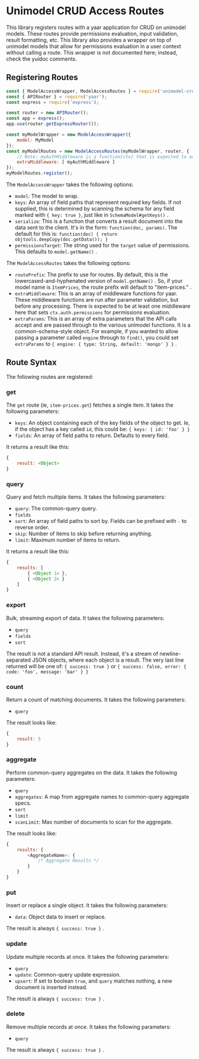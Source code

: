 # Unimodel CRUD Access Routes

This library registers routes with a yaar application for CRUD on unimodel models.
These routes provide permissions evaluation, input validation, result formatting, etc.
This library also provides a wrapper on top of unimodel models that allow for permissions evaluation
in a user context without calling a route.  This wrapper is not documented here; instead, check the
yuidoc comments.

## Registering Routes

```js
const { ModelAccessWrapper, ModelAccessRoutes } = require('unimodel-crud-routes');
const { APIRouter } = require('yaar');
const express = require('express');

const router = new APIRouter();
const app = express();
app.use(router.getExpressRouter());

const myModelWrapper = new ModelAccessWrapper({
	model: MyModel
});
const myModelRoutes = new ModelAccessRoutes(myModelWrapper, router, {
	// Note: myAuthMiddleware is a function(ctx) that is expected to add `ctx.auth.permissions`
	extraMiddleware: [ myAuthMiddleware ]
});
myModelRoutes.register();
```

The `ModelAccessWrapper` takes the following options:

- `model`: The model to wrap.
- `keys`: An array of field paths that represent required key fields.  If not supplied, this is
  determined by scanning the schema for any field marked with `{ key: true }`, just like
  in `SchemaModel#getKeys()` .
- `serialize`: This is a function that converts a result document into the data sent to the client.
  It's in the form: `function(doc, params)`.
  The default for this is: `function(doc) { return objtools.deepCopy(doc.getData()); }`
- `permissionsTarget`: The string used for the `target` value of permissions.  This defaults to
  `model.getName()` .

The `ModelAccessRoutes` takes the following options:

- `routePrefix`: The prefix to use for routes.  By default, this is the lowercased-and-hyphenated
  version of `model.getName()` .  So, if your model name is `ItemPrices`, the route prefix will
  default to "item-prices." .
- `extraMiddleware`: This is an array of middleware functions for yaar.  These middleware
  functions are run after parameter validation, but before any processing.  There is expected to be
  at least one middleware here that sets `ctx.auth.permissions` for permissions evaluation.
- `extraParams`: This is an array of extra parameters that the API calls accept and are passed through
  to the various unimodel functions.  It is a common-schema-style object.  For example, if you wanted
  to allow passing a parameter called `engine` through to `find()`, you could set `extraParams` to
  `{ engine: { type: String, default: 'mongo' } }` .

## Route Syntax

The following routes are registered:

### get

The `get` route (ie, `item-prices.get`) fetches a single item.  It takes the following parameters:

- `keys`: An object containing each of the key fields of the object to get.  Ie, if the object
  has a key called `id`, this could be: `{ keys: { id: 'foo' } }`
- `fields`: An array of field paths to return.  Defaults to every field.

It returns a result like this:

```js
{
	result: <Object>
}
```

### query

Query and fetch multiple items.  It takes the following parameters:

- `query`: The common-query query.
- `fields`
- `sort`: An array of field paths to sort by.  Fields can be prefixed with `-` to reverse order.
- `skip`: Number of items to skip before returning anything.
- `limit`: Maximum number of items to return.

It returns a result like this:

```js
{
	results: [
		{ <Object 1> },
		{ <Object 2> }
	]
}
```

### export

Bulk, streaming export of data.  It takes the following parameters:

- `query`
- `fields`
- `sort`

The result is not a standard API result.  Instead, it's a stream of newline-separated JSON objects,
where each object is a result.  The very last line returned will be one of:
`{ success: true }` or
`{ success: false, error: { code: 'foo', message: 'bar' } }`

### count

Return a count of matching documents.  It takes the following parameters:

- `query`

The result looks like:

```js
{
	result: 5
}
```

### aggregate

Perform common-query aggregates on the data.  It takes the following parameters:

- `query`
- `aggregates`: A map from aggregate names to common-query aggregate specs.
- `sort`
- `limit`
- `scanLimit`: Max number of documents to scan for the aggregate.

The result looks like:

```js
{
	results: {
		<AggregateName>: {
			/* Aggregate Results */
		}
	}
}
```

### put

Insert or replace a single object.  It takes the following parameters:

- `data`: Object data to insert or replace.

The result is always `{ success: true }` .

### update

Update multiple records at once.  It takes the following parameters:

- `query`
- `update`: Common-query update expression.
- `upsert`: If set to boolean `true`, and `query` matches nothing, a new document is inserted instead.

The result is always `{ success: true }` .

### delete

Remove multiple records at once.  It takes the following parameters:

- `query`

The result is always `{ success: true }` .


